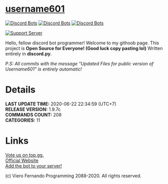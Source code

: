 # [username601](https://bit.ly/username601)
[![Discord Bots](https://top.gg/api/widget/status/696973408000409626.svg)](https://top.gg/bot/696973408000409626)
[![Discord Bots](https://top.gg/api/widget/servers/696973408000409626.svg)](https://top.gg/bot/696973408000409626)
[![Discord Bots](https://top.gg/api/widget/upvotes/696973408000409626.svg)](https://top.gg/bot/696973408000409626)

[![Support Server](https://discord.com/api/guilds/688373853889495044/embed.png?style=banner1)](https://discord.gg/HhAPkD8)

Hello, fellow discord bot programmer! Welcome to my githoob page. This project is **Open Source for Everyone! (Good luck copy pasting lol)** Written entirely in **discord.py**.

*P.S: All commits with the message "Updated Files for public version of Username601" is entirely automatic!*

# Details
**LAST UPDATE TIME:** 2020-06-22 22:34:59 (UTC+7)<br>
**RELEASE VERSION:** 1.9.7c<br>
**COMMANDS COUNT:** 208<br>
**CATEGORIES:** 11<br>
# Links
[Vote us on top.gg.](https://top.gg/bot/696973408000409626/vote)<br>
[Official Website](https://vierofernando.github.io/username601)<br>
[Add the bot to your server!](https://discordapp.com/api/oauth2/authorize?client_id=696973408000409626&permissions=8&scope=bot)<br>

(c) Viero Fernando Programming 2088-2020. All rights reserved.
